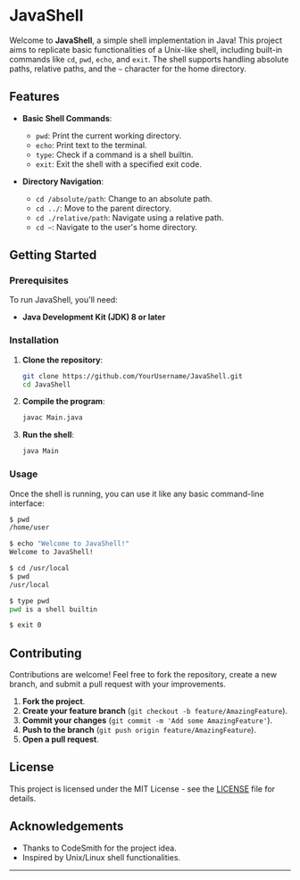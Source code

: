 # JavaShell

Welcome to **JavaShell**, a simple shell implementation in Java! This project aims to replicate basic functionalities of a Unix-like shell, including built-in commands like `cd`, `pwd`, `echo`, and `exit`. The shell supports handling absolute paths, relative paths, and the `~` character for the home directory.

## Features

- **Basic Shell Commands**:
  - `pwd`: Print the current working directory.
  - `echo`: Print text to the terminal.
  - `type`: Check if a command is a shell builtin.
  - `exit`: Exit the shell with a specified exit code.
  
- **Directory Navigation**:
  - `cd /absolute/path`: Change to an absolute path.
  - `cd ../`: Move to the parent directory.
  - `cd ./relative/path`: Navigate using a relative path.
  - `cd ~`: Navigate to the user's home directory.

## Getting Started

### Prerequisites

To run JavaShell, you'll need:

- **Java Development Kit (JDK) 8 or later**

### Installation

1. **Clone the repository**:

   ```sh
   git clone https://github.com/YourUsername/JavaShell.git
   cd JavaShell
   ```

2. **Compile the program**:

   ```sh
   javac Main.java
   ```

3. **Run the shell**:

   ```sh
   java Main
   ```

### Usage

Once the shell is running, you can use it like any basic command-line interface:

```sh
$ pwd
/home/user

$ echo "Welcome to JavaShell!"
Welcome to JavaShell!

$ cd /usr/local
$ pwd
/usr/local

$ type pwd
pwd is a shell builtin

$ exit 0
```

## Contributing

Contributions are welcome! Feel free to fork the repository, create a new branch, and submit a pull request with your improvements.

1. **Fork the project**.
2. **Create your feature branch** (`git checkout -b feature/AmazingFeature`).
3. **Commit your changes** (`git commit -m 'Add some AmazingFeature'`).
4. **Push to the branch** (`git push origin feature/AmazingFeature`).
5. **Open a pull request**.

## License

This project is licensed under the MIT License - see the [LICENSE](LICENSE) file for details.

## Acknowledgements

- Thanks to CodeSmith for the project idea.
- Inspired by Unix/Linux shell functionalities.

---
